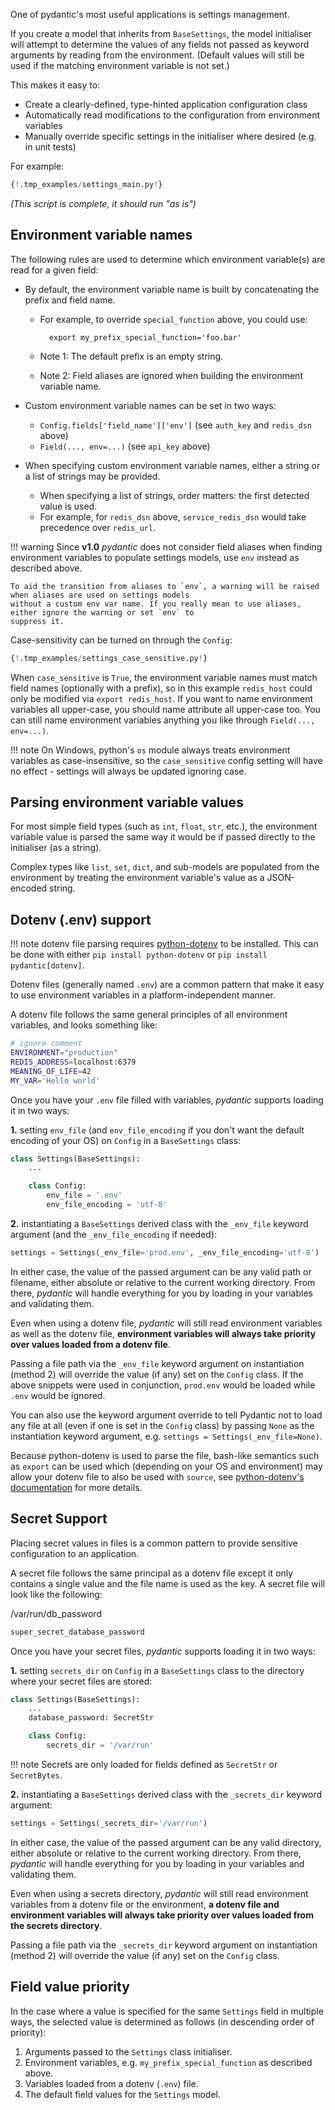 One of pydantic's most useful applications is settings management.

If you create a model that inherits from `BaseSettings`, the model initialiser will attempt to determine
the values of any fields not passed as keyword arguments by reading from the environment. (Default values
will still be used if the matching environment variable is not set.)

This makes it easy to:

* Create a clearly-defined, type-hinted application configuration class
* Automatically read modifications to the configuration from environment variables
* Manually override specific settings in the initialiser where desired (e.g. in unit tests)

For example:

```py
{!.tmp_examples/settings_main.py!}
```
_(This script is complete, it should run "as is")_

## Environment variable names

The following rules are used to determine which environment variable(s) are read for a given field:

* By default, the environment variable name is built by concatenating the prefix and field name.
    * For example, to override `special_function` above, you could use:

            export my_prefix_special_function='foo.bar'

    * Note 1: The default prefix is an empty string.
    * Note 2: Field aliases are ignored when building the environment variable name.

* Custom environment variable names can be set in two ways:
    * `Config.fields['field_name']['env']` (see `auth_key` and `redis_dsn` above)
    * `Field(..., env=...)` (see `api_key` above)
* When specifying custom environment variable names, either a string or a list of strings may be provided.
    * When specifying a list of strings, order matters: the first detected value is used.
    * For example, for `redis_dsn` above, `service_redis_dsn` would take precedence over `redis_url`.

!!! warning
    Since **v1.0** *pydantic* does not consider field aliases when finding environment variables to populate settings
    models, use `env` instead as described above.

    To aid the transition from aliases to `env`, a warning will be raised when aliases are used on settings models
    without a custom env var name. If you really mean to use aliases, either ignore the warning or set `env` to
    suppress it.

Case-sensitivity can be turned on through the `Config`:

```py
{!.tmp_examples/settings_case_sensitive.py!}
```

When `case_sensitive` is `True`, the environment variable names must match field names (optionally with a prefix),
so in this example
`redis_host` could only be modified via `export redis_host`. If you want to name environment variables
all upper-case, you should name attribute all upper-case too. You can still name environment variables anything
you like through `Field(..., env=...)`.

!!! note
    On Windows, python's `os` module always treats environment variables as case-insensitive, so the
    `case_sensitive` config setting will have no effect - settings will always be updated ignoring case.

## Parsing environment variable values

For most simple field types (such as `int`, `float`, `str`, etc.),
the environment variable value is parsed the same way it would
be if passed directly to the initialiser (as a string).

Complex types like `list`, `set`, `dict`, and sub-models are populated from the environment
by treating the environment variable's value as a JSON-encoded string.

## Dotenv (.env) support

!!! note
    dotenv file parsing requires [python-dotenv](https://pypi.org/project/python-dotenv/) to be installed.
    This can be done with either `pip install python-dotenv` or `pip install pydantic[dotenv]`.

Dotenv files (generally named `.env`) are a common pattern that make it easy to use environment variables in a
platform-independent manner.

A dotenv file follows the same general principles of all environment variables,
and looks something like:

```bash
# ignore comment
ENVIRONMENT="production"
REDIS_ADDRESS=localhost:6379
MEANING_OF_LIFE=42
MY_VAR='Hello world'
```

Once you have your `.env` file filled with variables, *pydantic* supports loading it in two ways:

**1.** setting `env_file` (and `env_file_encoding` if you don't want the default encoding of your OS) on `Config`
in a `BaseSettings` class:

```py
class Settings(BaseSettings):
    ...

    class Config:
        env_file = '.env'
        env_file_encoding = 'utf-8'
```

**2.** instantiating a `BaseSettings` derived class with the `_env_file` keyword argument
(and the `_env_file_encoding` if needed):

```py
settings = Settings(_env_file='prod.env', _env_file_encoding='utf-8')
```

In either case, the value of the passed argument can be any valid path or filename, either absolute or relative to the
current working directory. From there, *pydantic* will handle everything for you by loading in your variables and
validating them.

Even when using a dotenv file, *pydantic* will still read environment variables as well as the dotenv file,
**environment variables will always take priority over values loaded from a dotenv file**.

Passing a file path via the `_env_file` keyword argument on instantiation (method 2) will override
the value (if any) set on the `Config` class. If the above snippets were used in conjunction, `prod.env` would be loaded
while `.env` would be ignored.

You can also use the keyword argument override to tell Pydantic not to load any file at all (even if one is set in
the `Config` class) by passing `None` as the instantiation keyword argument, e.g. `settings = Settings(_env_file=None)`.

Because python-dotenv is used to parse the file, bash-like semantics such as `export` can be used which
(depending on your OS and environment) may allow your dotenv file to also be used with `source`,
see [python-dotenv's documentation](https://saurabh-kumar.com/python-dotenv/#usages) for more details.

## Secret Support

Placing secret values in files is a common pattern to provide sensitive configuration to an application.

A secret file follows the same principal as a dotenv file except it only contains a single value and the file name 
is used as the key. A secret file will look like the following:

/var/run/db_password
```bash
super_secret_database_password
```

Once you have your secret files, *pydantic* supports loading it in two ways:

**1.** setting `secrets_dir` on `Config` in a `BaseSettings` class to the directory where your secret files are stored:

```py
class Settings(BaseSettings):
    ...
    database_password: SecretStr

    class Config:
        secrets_dir = '/var/run'
```

!!! note
    Secrets are only loaded for fields defined as `SecretStr` or `SecretBytes`.

**2.** instantiating a `BaseSettings` derived class with the `_secrets_dir` keyword argument:

```py
settings = Settings(_secrets_dir='/var/run')
```

In either case, the value of the passed argument can be any valid directory, either absolute or relative to the
current working directory. From there, *pydantic* will handle everything for you by loading in your variables and
validating them.

Even when using a secrets directory, *pydantic* will still read environment variables from a dotenv file or the environment,
**a dotenv file and environment variables will always take priority over values loaded from the secrets directory**.

Passing a file path via the `_secrets_dir` keyword argument on instantiation (method 2) will override
the value (if any) set on the `Config` class.

## Field value priority

In the case where a value is specified for the same `Settings` field in multiple ways,
the selected value is determined as follows (in descending order of priority):

1. Arguments passed to the `Settings` class initialiser.
2. Environment variables, e.g. `my_prefix_special_function` as described above.
3. Variables loaded from a dotenv (`.env`) file.
4. The default field values for the `Settings` model.
